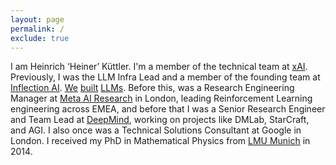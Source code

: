 ```yaml
---
layout: page
permalink: /
exclude: true
---
```


I am Heinrich ‘Heiner’ Küttler.
I'm a member of the technical team at [xAI](https://x.ai).
Previously, I was the LLM Infra Lead and a member of the founding team
at [Inflection AI](https://inflection.ai).
[We](https://inflection.ai/inflection-1)
[built](https://inflection.ai/inflection-2)
[LLMs](https://inflection.ai/inflection-2-5).
Before this, was a Research Engineering Manager at [Meta AI
Research](https://ai.meta.com/research/) in London, leading
Reinforcement Learning engineering across EMEA, and before that I was
a Senior Research Engineer and Team Lead at
[DeepMind](https://deepmind.google/), working on projects like DMLab,
StarCraft, and AGI. I also once was a Technical Solutions Consultant
at Google in London. I received my PhD in Mathematical Physics from
[LMU Munich](https://www.lmu.de/) in 2014.
